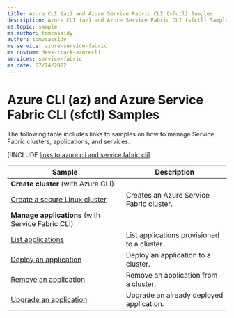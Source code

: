 ```yaml
---
title: Azure CLI (az) and Azure Service Fabric CLI (sfctl) Samples
description: Azure CLI (az) and Azure Service Fabric CLI (sfctl) Samples on managing clusters, applications, and services.
ms.topic: sample
ms.author: tomcassidy
author: tomvcassidy
ms.service: azure-service-fabric
ms.custom: devx-track-azurecli
services: service-fabric
ms.date: 07/14/2022
---
```


# Azure CLI (az) and Azure Service Fabric CLI (sfctl) Samples

The following table includes links to samples on how to manage Service Fabric clusters, applications, and services.

[!INCLUDE [links to azure cli and service fabric cli](../../includes/service-fabric-sfctl.md)]

| Sample | Description |
|-|-|
| **Create cluster** (with Azure CLI)||
| [Create a secure Linux cluster](./scripts/cli-create-cluster.md)| Creates an Azure Service Fabric cluster. |
| **Manage applications** (with Service Fabric CLI)||
| [List applications](./scripts/sfctl-list-applications.md)| List applications provisioned to a cluster.|
| [Deploy an application](./scripts/cli-deploy-application.md)| Deploy an application to a cluster.|
| [Remove an application](./scripts/cli-remove-application.md)| Remove an application from a cluster.|
| [Upgrade an application](./scripts/sfctl-upgrade-application.md)| Upgrade an already deployed application.|
